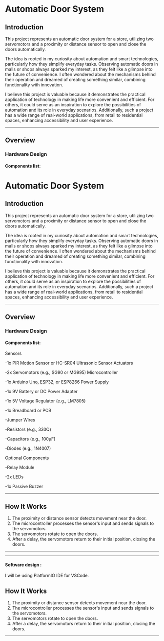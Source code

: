 # Automatic Door System

## Introduction
This project represents an automatic door system for a store, utilizing two servomotors and a proximity or distance sensor to open and close the doors automatically.

The idea is rooted in my curiosity about automation and smart technologies, particularly how they simplify everyday tasks. Observing automatic doors in malls or shops always sparked my interest, as they felt like a glimpse into the future of convenience. I often wondered about the mechanisms behind their operation and dreamed of creating something similar, combining functionality with innovation.

I believe this project is valuable because it demonstrates the practical application of technology in making life more convenient and efficient. For others, it could serve as an inspiration to explore the possibilities of automation and its role in everyday scenarios. Additionally, such a project has a wide range of real-world applications, from retail to residential spaces, enhancing accessibility and user experience.

---

## Overview

### Hardware Design

#### Components list:
# Automatic Door System

## Introduction
This project represents an automatic door system for a store, utilizing two servomotors and a proximity or distance sensor to open and close the doors automatically.

The idea is rooted in my curiosity about automation and smart technologies, particularly how they simplify everyday tasks. Observing automatic doors in malls or shops always sparked my interest, as they felt like a glimpse into the future of convenience. I often wondered about the mechanisms behind their operation and dreamed of creating something similar, combining functionality with innovation.

I believe this project is valuable because it demonstrates the practical application of technology in making life more convenient and efficient. For others, it could serve as an inspiration to explore the possibilities of automation and its role in everyday scenarios. Additionally, such a project has a wide range of real-world applications, from retail to residential spaces, enhancing accessibility and user experience.

---

## Overview

### Hardware Design

#### Components list:
Sensors

-1x PIR Motion Sensor or HC-SR04 Ultrasonic Sensor
Actuators

-2x Servomotors (e.g., SG90 or MG995)
Microcontroller

-1x Arduino Uno, ESP32, or ESP8266
Power Supply

-1x 9V Battery or DC Power Adapter

-1x 5V Voltage Regulator (e.g., LM7805)

-1x Breadboard or PCB

-Jumper Wires

-Resistors (e.g., 330Ω)

-Capacitors (e.g., 100µF)

-Diodes (e.g., 1N4007)

Optional Components

-Relay Module

-2x LEDs


-1x Passive Buzzer

---

## How It Works
1. The proximity or distance sensor detects movement near the door.
2. The microcontroller processes the sensor's input and sends signals to the servomotors.
3. The servomotors rotate to open the doors.
4. After a delay, the servomotors return to their initial position, closing the doors.

---



---

#### Software design :
I will be using PlatformIO IDE for VSCode.

## How It Works
1. The proximity or distance sensor detects movement near the door.
2. The microcontroller processes the sensor's input and sends signals to the servomotors.
3. The servomotors rotate to open the doors.
4. After a delay, the servomotors return to their initial position, closing the doors.

---
